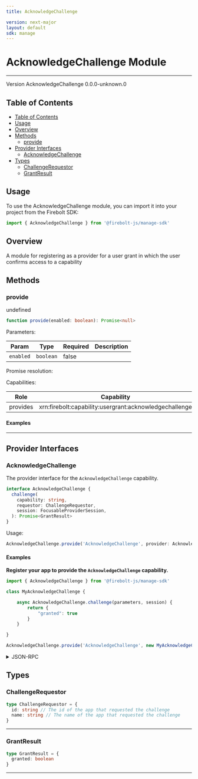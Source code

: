 ```yaml
---
title: AcknowledgeChallenge

version: next-major
layout: default
sdk: manage
---
```


# AcknowledgeChallenge Module

---

Version AcknowledgeChallenge 0.0.0-unknown.0

## Table of Contents

- [Table of Contents](#table-of-contents)
- [Usage](#usage)
- [Overview](#overview)
- [Methods](#methods)
  - [provide](#provide)
- [Provider Interfaces](#provider-interfaces)
  - [AcknowledgeChallenge](#acknowledgechallenge)
- [Types](#types)
  - [ChallengeRequestor](#challengerequestor)
  - [GrantResult](#grantresult)

## Usage

To use the AcknowledgeChallenge module, you can import it into your project from the Firebolt SDK:

```javascript
import { AcknowledgeChallenge } from '@firebolt-js/manage-sdk'
```

## Overview

A module for registering as a provider for a user grant in which the user confirms access to a capability

## Methods

### provide

undefined

```typescript
function provide(enabled: boolean): Promise<null>
```

Parameters:

| Param     | Type      | Required | Description |
| --------- | --------- | -------- | ----------- |
| `enabled` | `boolean` | false    |             |

Promise resolution:

Capabilities:

| Role     | Capability                                             |
| -------- | ------------------------------------------------------ |
| provides | xrn:firebolt:capability:usergrant:acknowledgechallenge |

#### Examples

---

## Provider Interfaces

### AcknowledgeChallenge

The provider interface for the `AcknowledgeChallenge` capability.

```typescript
interface AcknowledgeChallenge {
  challenge(
    capability: string,
    requestor: ChallengeRequestor,
    session: FocusableProviderSession,
  ): Promise<GrantResult>
}
```

Usage:

```typescript
AcknowledgeChallenge.provide('AcknowledgeChallenge', provider: AcknowledgeChallenge | object)
```

#### Examples

**Register your app to provide the `AcknowledgeChallenge` capability.**

```javascript
import { AcknowledgeChallenge } from '@firebolt-js/manage-sdk'

class MyAcknowledgeChallenge {

    async AcknowledgeChallenge.challenge(parameters, session) {
        return {
            "granted": true
        }
    }

}

AcknowledgeChallenge.provide('AcknowledgeChallenge', new MyAcknowledgeChallenge())
```

<details markdown="1" >
    <summary>JSON-RPC</summary>

**Register to recieve each provider API**

Request:

```json
{
  "id": 1,
  "method": "AcknowledgeChallenge.onRequestAcknowledgeChallenge.challenge",
  "params": {
    "listen": true
  }
}
```

Response:

```json
{
  "id": 1,
  "result": {
    "listening": true,
    "event": "AcknowledgeChallenge.onRequestAcknowledgeChallenge.challenge"
  }
}
```

**Asynchronous event to initiate AcknowledgeChallenge.challenge()**

Event Response:

```json
{
  "id": 1,
  "result": {
    "correlationId": "",
    "parameters": "xrn:firebolt:capability:localization::postal-code"
  }
}
```

**App initiated response to event**

Request:

```json
{
  "id": 2,
  "method": "AcknowledgeChallenge.AcknowledgeChallenge.challengeResponse",
  "params": {
    "correlationId": "",
    "result": {
      "granted": true
    }
  }
}
```

Response:

```json
{
  "id": 2,
  "result": true
}
```

</details>

## Types

### ChallengeRequestor

```typescript
type ChallengeRequestor = {
  id: string // The id of the app that requested the challenge
  name: string // The name of the app that requested the challenge
}
```

---

### GrantResult

```typescript
type GrantResult = {
  granted: boolean
}
```

---
